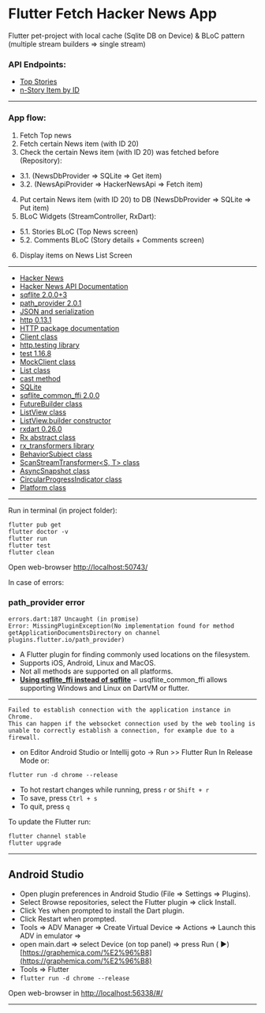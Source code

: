 # Flutter Fetch Hacker News App

Flutter pet-project with local cache (Sqlite DB on Device) & BLoC pattern (multiple stream builders => single stream)

### API Endpoints:

* [Top Stories](https://hacker-news.firebaseio.com/v0/topstories.json)
* [n-Story Item by ID](https://hacker-news.firebaseio.com/v0/item/26690126.json)

 --------

### App flow:

1. Fetch Top news
2. Fetch certain News item (with ID 20)
3. Check the certain News item (with ID 20) was fetched before (Repository):

- 3.1. (NewsDbProvider => SQLite => Get item)
- 3.2. (NewsApiProvider => HackerNewsApi => Fetch item)

4. Put certain News item (with ID 20) to DB (NewsDbProvider => SQLite => Put item)
5. BLoC Widgets (StreamController, RxDart):

- 5.1. Stories BLoC (Top News screen)
- 5.2. Comments BLoC (Story details + Comments screen)

6. Display items on News List Screen

 --------

* [Hacker News](https://news.ycombinator.com/)
* [Hacker News API Documentation](https://github.com/hackernews/api)
* [sqflite 2.0.0+3](https://pub.dev/packages/sqflite)
* [path_provider 2.0.1](https://pub.dev/packages/path_provider)
* [JSON and serialization](https://flutter.dev/docs/development/data-and-backend/json)
* [http 0.13.1](https://pub.dev/packages/http)
* [HTTP package documentation](https://pub.dev/documentation/http/latest/)
* [Client class](https://pub.dev/documentation/http/latest/http/Client-class.html)
* [http.testing library](https://pub.dev/documentation/http/latest/http.testing/http.testing-library.html)
* [test 1.16.8](https://pub.dev/packages/test)
* [MockClient class](https://pub.dev/documentation/http/latest/http.testing/MockClient-class.html)
* [List<E> class](https://api.flutter.dev/flutter/dart-core/List-class.html)
* [cast<R> method](https://api.flutter.dev/flutter/dart-core/List/cast.html)
* [SQLite](https://sqlite.org/docs.html)
* [sqflite_common_ffi 2.0.0](https://pub.dev/packages/sqflite_common_ffi)
* [FutureBuilder<T> class](https://api.flutter.dev/flutter/widgets/FutureBuilder-class.html)
* [ListView class](https://api.flutter.dev/flutter/widgets/ListView-class.html)
* [ListView.builder constructor](https://api.flutter.dev/flutter/widgets/ListView/ListView.builder.html)
* [rxdart 0.26.0](https://pub.dev/packages/rxdart)
* [Rx abstract class](https://pub.dev/documentation/rxdart/latest/rx/Rx-class.html)
* [rx_transformers library](https://pub.dev/documentation/rxdart/latest/rx_transformers/rx_transformers-library.html)
* [BehaviorSubject<T> class](https://pub.dev/documentation/rxdart/latest/rx/BehaviorSubject-class.html)
* [ScanStreamTransformer<S, T> class](https://pub.dev/documentation/rxdart/latest/rx/ScanStreamTransformer-class.html)
* [AsyncSnapshot<T> class](https://api.flutter.dev/flutter/widgets/AsyncSnapshot-class.html)
* [CircularProgressIndicator class](https://api.flutter.dev/flutter/material/CircularProgressIndicator-class.html)
* [Platform class](https://api.dart.dev/stable/2.12.2/dart-io/Platform-class.html)

 --------


Run in terminal (in project folder):

``` 
flutter pub get
flutter doctor -v
flutter run
flutter test
flutter clean
```

Open web-browser [http://localhost:50743/](http://localhost:50743/)

In case of errors:

### path_provider error

``` 
errors.dart:187 Uncaught (in promise) 
Error: MissingPluginException(No implementation found for method 
getApplicationDocumentsDirectory on channel plugins.flutter.io/path_provider)
```

- A Flutter plugin for finding commonly used locations on the filesystem.
- Supports iOS, Android, Linux and MacOS.
- Not all methods are supported on all platforms.
- **[Using sqflite_ffi instead of sqflite](https://github.com/tekartik/sqflite/blob/master/sqflite_common_ffi/doc/using_ffi_instead_of_sqflite.md)**
  − usqflite_common_ffi allows supporting Windows and Linux on DartVM or flutter.

------

``` 
Failed to establish connection with the application instance in Chrome.
This can happen if the websocket connection used by the web tooling is unable to correctly establish a connection, for example due to a firewall.
```

- on Editor Android Studio or Intellij goto -> Run >> Flutter Run In Release Mode or:

``` 
flutter run -d chrome --release
```

- To hot restart changes while running, press ```r``` or ```Shift + r```
- To save, press ```Ctrl + s```
- To quit, press ```q```

To update the Flutter run:

``` 
flutter channel stable
flutter upgrade 
```

------

## Android Studio

- Open plugin preferences in Android Studio (File => Settings => Plugins).
- Select Browse repositories, select the Flutter plugin => click Install.
- Click Yes when prompted to install the Dart plugin.
- Click Restart when prompted.
- Tools => ADV Manager => Create Virtual Device => Actions => Launch this ADV in emulator =>
- open main.dart => select Device (on top panel) => press Run (
  &#9658;) [https://graphemica.com/%E2%96%B8](https://graphemica.com/%E2%96%B8)
- Tools => Flutter
- ```flutter run -d chrome --release```

Open web-browser in [http://localhost:56338/#/](http://localhost:56338/#/)

------